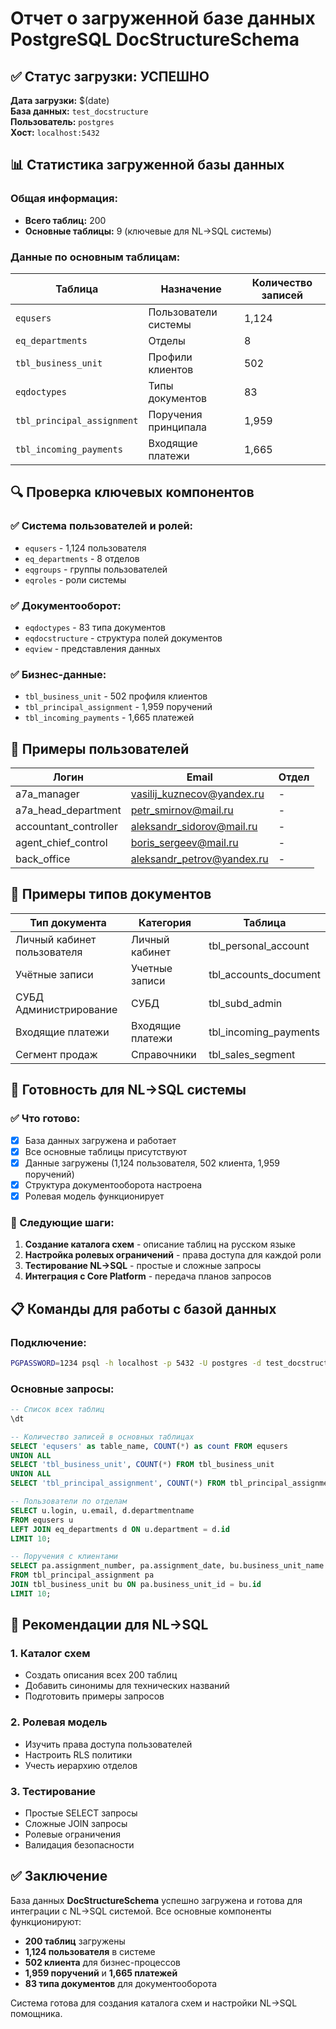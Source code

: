 # Отчет о загруженной базе данных PostgreSQL DocStructureSchema

## ✅ **Статус загрузки: УСПЕШНО**

**Дата загрузки:** $(date)  
**База данных:** `test_docstructure`  
**Пользователь:** `postgres`  
**Хост:** `localhost:5432`  

## 📊 **Статистика загруженной базы данных**

### **Общая информация:**
- **Всего таблиц:** 200
- **Основные таблицы:** 9 (ключевые для NL→SQL системы)

### **Данные по основным таблицам:**

| Таблица | Назначение | Количество записей |
|---------|------------|-------------------|
| `equsers` | Пользователи системы | 1,124 |
| `eq_departments` | Отделы | 8 |
| `tbl_business_unit` | Профили клиентов | 502 |
| `eqdoctypes` | Типы документов | 83 |
| `tbl_principal_assignment` | Поручения принципала | 1,959 |
| `tbl_incoming_payments` | Входящие платежи | 1,665 |

## 🔍 **Проверка ключевых компонентов**

### **✅ Система пользователей и ролей:**
- `equsers` - 1,124 пользователя
- `eq_departments` - 8 отделов
- `eqgroups` - группы пользователей
- `eqroles` - роли системы

### **✅ Документооборот:**
- `eqdoctypes` - 83 типа документов
- `eqdocstructure` - структура полей документов
- `eqview` - представления данных

### **✅ Бизнес-данные:**
- `tbl_business_unit` - 502 профиля клиентов
- `tbl_principal_assignment` - 1,959 поручений
- `tbl_incoming_payments` - 1,665 платежей

## 👥 **Примеры пользователей**

| Логин | Email | Отдел |
|-------|-------|-------|
| a7a_manager | vasilij_kuznecov@yandex.ru | - |
| a7a_head_department | petr_smirnov@mail.ru | - |
| accountant_controller | aleksandr_sidorov@mail.ru | - |
| agent_chief_control | boris_sergeev@mail.ru | - |
| back_office | aleksandr_petrov@yandex.ru | - |

## 📄 **Примеры типов документов**

| Тип документа | Категория | Таблица |
|---------------|-----------|---------|
| Личный кабинет пользователя | Личный кабинет | tbl_personal_account |
| Учётные записи | Учетные записи | tbl_accounts_document |
| СУБД Администрирование | СУБД | tbl_subd_admin |
| Входящие платежи | Входящие платежи | tbl_incoming_payments |
| Сегмент продаж | Справочники | tbl_sales_segment |

## 🎯 **Готовность для NL→SQL системы**

### **✅ Что готово:**
- [x] База данных загружена и работает
- [x] Все основные таблицы присутствуют
- [x] Данные загружены (1,124 пользователя, 502 клиента, 1,959 поручений)
- [x] Структура документооборота настроена
- [x] Ролевая модель функционирует

### **🔧 Следующие шаги:**
1. **Создание каталога схем** - описание таблиц на русском языке
2. **Настройка ролевых ограничений** - права доступа для каждой роли
3. **Тестирование NL→SQL** - простые и сложные запросы
4. **Интеграция с Core Platform** - передача планов запросов

## 📋 **Команды для работы с базой данных**

### **Подключение:**
```bash
PGPASSWORD=1234 psql -h localhost -p 5432 -U postgres -d test_docstructure
```

### **Основные запросы:**
```sql
-- Список всех таблиц
\dt

-- Количество записей в основных таблицах
SELECT 'equsers' as table_name, COUNT(*) as count FROM equsers
UNION ALL
SELECT 'tbl_business_unit', COUNT(*) FROM tbl_business_unit
UNION ALL
SELECT 'tbl_principal_assignment', COUNT(*) FROM tbl_principal_assignment;

-- Пользователи по отделам
SELECT u.login, u.email, d.departmentname 
FROM equsers u 
LEFT JOIN eq_departments d ON u.department = d.id 
LIMIT 10;

-- Поручения с клиентами
SELECT pa.assignment_number, pa.assignment_date, bu.business_unit_name
FROM tbl_principal_assignment pa
JOIN tbl_business_unit bu ON pa.business_unit_id = bu.id
LIMIT 10;
```

## 🚀 **Рекомендации для NL→SQL**

### **1. Каталог схем**
- Создать описания всех 200 таблиц
- Добавить синонимы для технических названий
- Подготовить примеры запросов

### **2. Ролевая модель**
- Изучить права доступа пользователей
- Настроить RLS политики
- Учесть иерархию отделов

### **3. Тестирование**
- Простые SELECT запросы
- Сложные JOIN запросы
- Ролевые ограничения
- Валидация безопасности

## ✅ **Заключение**

База данных **DocStructureSchema** успешно загружена и готова для интеграции с NL→SQL системой. Все основные компоненты функционируют:

- **200 таблиц** загружены
- **1,124 пользователя** в системе
- **502 клиента** для бизнес-процессов
- **1,959 поручений** и **1,665 платежей**
- **83 типа документов** для документооборота

Система готова для создания каталога схем и настройки NL→SQL помощника.
